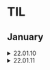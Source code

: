 # TIL
## January

<details markdown="1">
<summary>22.01.10</summary>
</br>

__알고리즘__
* [2667 단지번호붙이기](https://www.acmicpc.net/problem/2667)   [풀이](https://github.com/sala0320/Daily_Algorithm/blob/main/BFS%2BDFS/BackJoon/2667.py)  
  * `DFS`
  * DFS 돌면서 1이면 count증가  

* [11722 가장 긴 감소하는 부분수열](https://www.acmicpc.net/problem/11722)    [풀이](https://github.com/sala0320/Daily_Algorithm/blob/main/DP/11722.py)  
  * `DP`
  * dp에 i까지 감소한 수들 개수 넣기, 현재 수 이전의 수들 다 돌면서 이전의 수가 더 크면 max(dp[현재], dp[이전]+1)
* [11053 가장 긴 증가하는 부분수열](https://www.acmicpc.net/problem/11053)    [풀이](https://github.com/sala0320/Daily_Algorithm/blob/main/DP/11053.py) 
  * `DP`
* [1520 내리막길](https://www.acmicpc.net/problem/1520)
  * `DFS` `DP`
* [1717 집합의 표현](https://www.acmicpc.net/problem/1717)     [풀이](https://github.com/sala0320/Daily_Algorithm/blob/main/Graph/BackJoon/1717.py)  
  * `Union-find`
  * 파이썬 RecusionError 주의
* [1197 최소 스패닝 트리](https://www.acmicpc.net/problem/1197)     [풀이](https://github.com/sala0320/Daily_Algorithm/blob/main/Graph/BackJoon/1197.py) 
  * `MST` `크루스칼`  
  * V 정렬, Uninon-find로 사이클 탐지, 사이클 없으면(find 결과 다르면) union하고 cost 더하기


__취업 준비__  
* 자소서 특강 듣기
  
</details>

<details markdown="1">
<summary>22.01.11</summary>
</br>

__알고리즘__
* 다익스트라 3문제
* BFS 2문제 
  
__취업 준비__ 
* 마스터 자소서 작성 

__인공지능__
* 데이콘 코드 분석
  
</details>
